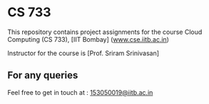 # CS 733
This repository contains project assignments for the course Cloud Computing (CS 733), [IIT Bombay] (www.cse.iitb.ac.in)

Instructor for the course is [Prof. Sriram Srinivasan]

## For any queries
Feel free to get in touch at : 153050019@iitb.ac.in
